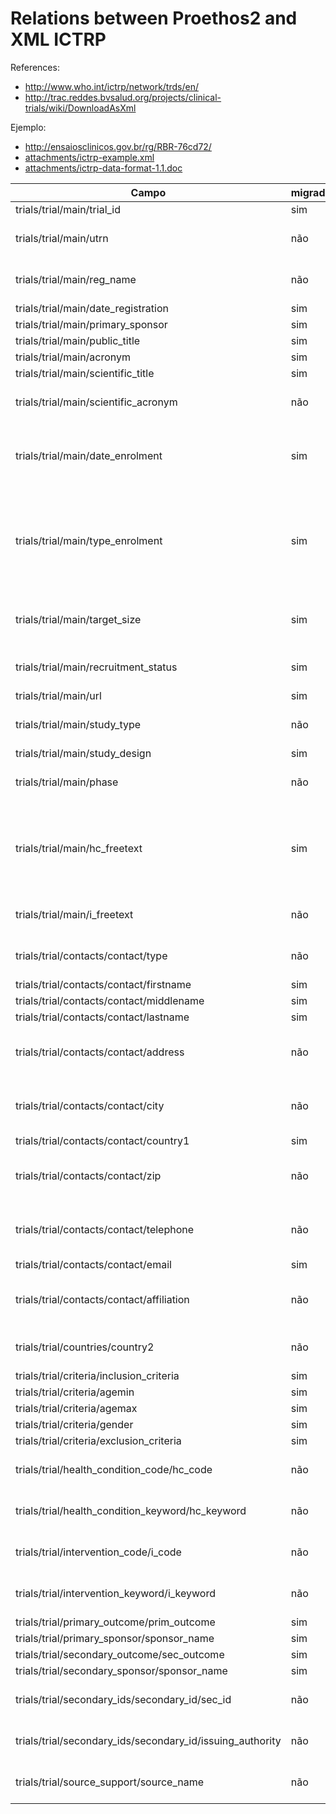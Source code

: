Relations between Proethos2 and XML ICTRP
=========================================


References:
- http://www.who.int/ictrp/network/trds/en/
- http://trac.reddes.bvsalud.org/projects/clinical-trials/wiki/DownloadAsXml

Ejemplo:
- http://ensaiosclinicos.gov.br/rg/RBR-76cd72/
- [attachments/ictrp-example.xml](attachments/ictrp-example.xml)
- [attachments/ictrp-data-format-1.1.doc](attachments/ictrp-data-format-1.1.doc)


| Campo                                                     | migrado? | Obs                                                                                |
|-----------------------------------------------------------|----------|------------------------------------------------------------------------------------|
| trials/trial/main/trial_id                                | sim      |                                                                                    |
| trials/trial/main/utrn                                    | não      | Não temos este camo no proethos                                                    |
| trials/trial/main/reg_name                                | não      | Não sei como migrar este campo                                                     |
| trials/trial/main/date_registration                       | sim      |                                                                                    |
| trials/trial/main/primary_sponsor                         | sim      |                                                                                    |
| trials/trial/main/public_title                            | sim      |                                                                                    |
| trials/trial/main/acronym                                 | sim      |                                                                                    |
| trials/trial/main/scientific_title                        | sim      |                                                                                    |
| trials/trial/main/scientific_acronym                      | não      | Não sei como migrar este campo                                                     |
| trials/trial/main/date_enrolment                          | sim      | Coloquei a data de submissão. Não sei se é o correto.                              |
| trials/trial/main/type_enrolment                          | sim      | Não sei como migrar este campo. Coloquei como default o que vem no registro do OT. |
| trials/trial/main/target_size                             | sim      | Coloquei como campo o Sample Size.                                                 |
| trials/trial/main/recruitment_status                      | sim      | Precisa ver se não há padronização                                                 |
| trials/trial/main/url                                     | sim      |                                                                                    |
| trials/trial/main/study_type                              | não      | Não sei como migrar este campo                                                     |
| trials/trial/main/study_design                            | sim      |                                                                                    |
| trials/trial/main/phase                                   | não      | Não sei como migrar este campo                                                     |
| trials/trial/main/hc_freetext                             | sim      | Coloquei o campo Health Condition, porém não tenho certeza.                        |
| trials/trial/main/i_freetext                              | não      | Não sei como migrar este campo                                                     |
| trials/trial/contacts/contact/type                        | não      | Não sei como migrar este campo                                                     |
| trials/trial/contacts/contact/firstname                   | sim      |                                                                                    |
| trials/trial/contacts/contact/middlename                  | sim      |                                                                                    |
| trials/trial/contacts/contact/lastname                    | sim      |                                                                                    |
| trials/trial/contacts/contact/address                     | não      | Não possuimos esse campo no proethos2                                              |
| trials/trial/contacts/contact/city                        | não      | Não possuimos esse campo no proethos2                                              |
| trials/trial/contacts/contact/country1                    | sim      |                                                                                    |
| trials/trial/contacts/contact/zip                         | não      | Não possuimos esse campo no proethos2                                              |
| trials/trial/contacts/contact/telephone                   | não      | Não possuimos esse campo no proethos2                                              |
| trials/trial/contacts/contact/email                       | sim      |                                                                                    |
| trials/trial/contacts/contact/affiliation                 | não      | Não possuimos esse campo no proethos2                                              |
| trials/trial/countries/country2                           | não      | Não sei como migrar este campo                                                     |
| trials/trial/criteria/inclusion_criteria                  | sim      |                                                                                    |
| trials/trial/criteria/agemin                              | sim      |                                                                                    |
| trials/trial/criteria/agemax                              | sim      |                                                                                    |
| trials/trial/criteria/gender                              | sim      |                                                                                    |
| trials/trial/criteria/exclusion_criteria                  | sim      |                                                                                    |
| trials/trial/health_condition_code/hc_code                | não      | Não sei como migrar este campo                                                     |
| trials/trial/health_condition_keyword/hc_keyword          | não      | Não sei como migrar este campo                                                     |
| trials/trial/intervention_code/i_code                     | não      | Não sei como migrar este campo                                                     |
| trials/trial/intervention_keyword/i_keyword               | não      | Não sei como migrar este campo                                                     |
| trials/trial/primary_outcome/prim_outcome                 | sim      |                                                                                    |
| trials/trial/primary_sponsor/sponsor_name                 | sim      |                                                                                    |
| trials/trial/secondary_outcome/sec_outcome                | sim      |                                                                                    |
| trials/trial/secondary_sponsor/sponsor_name               | sim      |                                                                                    |
| trials/trial/secondary_ids/secondary_id/sec_id            | não      | Não sei como migrar este campo                                                     |
| trials/trial/secondary_ids/secondary_id/issuing_authority | não      | Não sei como migrar este campo                                                     |
| trials/trial/source_support/source_name                   | não      | Não sei como migrar este campo                                                     |
